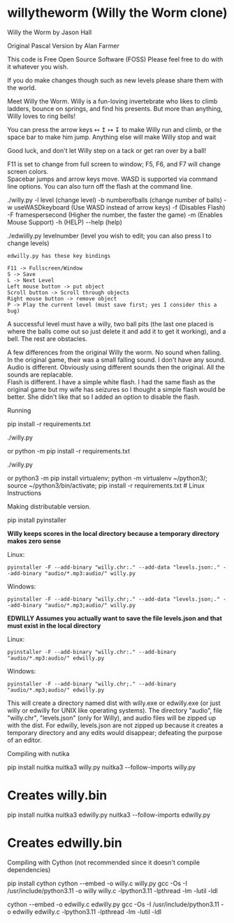 # willytheworm  (Willy the Worm clone)

Willy the Worm
by Jason Hall

Original Pascal Version by Alan Farmer

This code is Free Open Source Software (FOSS)
Please feel free to do with it whatever you wish.

If you do make changes though such as new levels
please share them with the world.

Meet Willy the Worm. Willy is a fun-loving invertebrate who likes to climb ladders, bounce on springs,
and find his presents.  But more than anything, Willy loves to ring bells!

You can press the arrow keys ↤ ↥ ↦ ↧ to make Willy run and climb, or the space bar to make him jump. Anything
else will make Willy stop and wait

Good luck, and don't let Willy step on a tack or get ran over by a ball!



F11 is set to change from full screen to window; F5, F6, and F7 will change screen colors.  
Spacebar jumps and arrow keys move.  WASD is supported via command line options. 
You can also turn off the flash at the command line.  

./willy.py 
	-l level  (change level)
	-b numberofballs   (change number of balls)
	-w useWASDkeyboard  (Use WASD instead of arrow keys)
	-f (Disables Flash) 
	-F framespersecond (Higher the number, the faster the game) 
	-m (Enables Mouse Support) 
	-h (HELP) 
	--help (help)

./edwiilly.py levelnumber (level you wish to edit; you can also press l to change levels)

	edwilly.py has these key bindings
	
	F11 -> Fullscreen/Window
	S -> Save
	L -> Next Level
	Left mouse button -> put object
	Scroll button -> Scroll through objects
	Right mouse button -> remove object
	P -> Play the current level (must save first; yes I consider this a bug)
	
A successful level must have a willy, two ball pits (the last one placed is where the balls come out so just delete it and add it to get it working), and a bell.  The rest are obstacles.  



A few differences from the original Willy the worm.
	No sound when falling.  In the original game, their was a small falling sound.  I don't have any sound.
	Audio is different.  Obviously using different sounds then the original.  All the sounds are replacable.  
	Flash is different.  I have a simple white flash.  I had the same flash as the original game but my wife has seizures so I thought a simple flash would be better.  She didn't like that so I added an option to disable the flash.



Running

pip install -r requirements.txt

./willy.py


or python -m pip install -r requirements.txt

./willy.py


or python3 -m pip install virtualenv; python -m virtualenv ~/python3/; source ~/python3/bin/activate; pip install -r requirements.txt       # Linux Instructions


Making distributable version.

pip install pyinstaller


**Willy keeps scores in the local directory because a temporary directory makes zero sense**

Linux:

	pyinstaller -F --add-binary "willy.chr:." --add-data "levels.json:." --add-binary "audio/*.mp3:audio/" willy.py

Windows:

	pyinstaller -F --add-binary "willy.chr;." --add-data "levels.json;." --add-binary "audio/*.mp3;audio/" willy.py


**EDWILLY Assumes you actually want to save the file levels.json and that must exist in the local directory**

Linux:

	pyinstaller -F --add-binary "willy.chr:." --add-binary "audio/*.mp3:audio/" edwilly.py

Windows:

	pyinstaller -F --add-binary "willy.chr;." --add-binary "audio/*.mp3;audio/" edwilly.py

This will create a directory named dist with willy.exe or edwilly.exe (or just willy or edwilly for UNIX like operating systems).  The directory "audio", file "willy.chr", "levels.json" (only for Willy), and audio files will be zipped up with the dist.  For edwilly, levels.json are not zipped up because it creates a temporary directory and any edits would disappear; defeating the purpose of an editor.  


Compiling with nutika

pip install nuitka
nuitka3 willy.py 
nuitka3 --follow-imports willy.py
# Creates willy.bin

pip install nuitka
nuitka3 edwilly.py 
nuitka3 --follow-imports edwilly.py
# Creates edwilly.bin


Compiling with Cython (not recommended since it doesn't compile dependencies)

pip install cython
cython --embed -o willy.c willy.py
gcc -Os -I /usr/include/python3.11 -o willy willy.c -lpython3.11 -lpthread -lm -lutil -ldl

cython --embed -o edwilly.c edwilly.py
gcc -Os -I /usr/include/python3.11 -o edwilly edwilly.c -lpython3.11 -lpthread -lm -lutil -ldl
